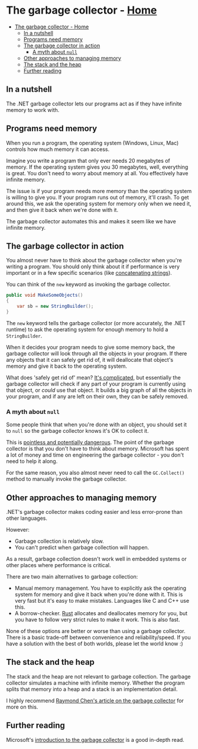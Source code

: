 <!-- title: The garbage collector -->
# The garbage collector - [Home](../index.md)

- [The garbage collector - Home](#the-garbage-collector---home)
  - [In a nutshell](#in-a-nutshell)
  - [Programs need memory](#programs-need-memory)
  - [The garbage collector in action](#the-garbage-collector-in-action)
    - [A myth about `null`](#a-myth-about-null)
  - [Other approaches to managing memory](#other-approaches-to-managing-memory)
  - [The stack and the heap](#the-stack-and-the-heap)
  - [Further reading](#further-reading)

## In a nutshell

The .NET garbage collector lets our programs act as if they have infinite memory to work with.

## Programs need memory

When you run a program, the operating system (Windows, Linux, Mac) controls how much memory it can access.

Imagine you write a program that only ever needs 20 megabytes of memory. If the operating system gives you 30 megabytes, well, everything is great. You don't need to worry about memory at all. You effectively have infinite memory.

The issue is if your program needs more memory than the operating system is willing to give you. If your program runs out of memory, it'll crash. To get around this, we ask the operating system for memory only when we need it, and then give it back when we're done with it.

The garbage collector automates this and makes it seem like we have infinite memory.

## The garbage collector in action

You almost never have to think about the garbage collector when you're writing a program. You should only think about it if performance is very important or in a few specific scenarios (like [concatenating strings](https://docs.microsoft.com/en-us/dotnet/framework/performance/performance-tips)).

You can think of the `new` keyword as invoking the garbage collector.

```csharp
public void MakeSomeObjects()
{
    var sb = new StringBuilder();
}
```

The `new` keyword tells the garbage collector (or more accurately, the .NET runtime) to ask the operating system for enough memory to hold a `StringBuilder`.

When it decides your program needs to give some memory back, the garbage collector will look through all the objects in your program. If there any objects that it can safely get rid of, it will deallocate that object's memory and give it back to the operating system.

What does 'safely get rid of' mean? [It's complicated](https://stackoverflow.com/questions/2257563/what-are-the-generations-in-garbage-collection), but essentially the garbage collector will check if any part of your program is currently using that object, or *could* use that object. It builds a big graph of all the objects in your program, and if any are left on their own, they can be safely removed.

### A myth about `null`

Some people think that when you're done with an object, you should set it to `null` so the garbage collector knows it's OK to collect it.

This is [pointless and potentially dangerous](https://stackoverflow.com/questions/3903878/c-should-object-variables-be-assigned-to-null). The point of the garbage collector is that you don't have to think about memory. Microsoft has spent a lot of money and  time on engineering the garbage collector - you don't need to help it along.

For the same reason, you also almost never need to call the `GC.Collect()` method to manually invoke the garbage collector.

## Other approaches to managing memory

.NET's garbage collector makes coding easier and less error-prone than other languages.

However:

- Garbage collection is relatively slow.
- You can't predict when garbage collection will happen.

As a result, garbage collection doesn't work well in embedded systems or other places where performance is critical.

There are two main alternatives to garbage collection:

- Manual memory management. You have to explicitly ask the operating system for memory and give it back when you're done with it. This is very fast but it's easy to make mistakes. Languages like C and C++ use this.
- A borrow-checker. [Rust](https://www.rust-lang.org/) allocates and deallocates memory for you, but you have to follow very strict rules to make it work. This is also fast.

None of these options are better or worse than using a garbage collector. There is a basic trade-off between convenience and reliability/speed. If you have a solution with the best of both worlds, please let the world know :)

## The stack and the heap

The stack and the heap are not relevant to garbage collection. The garbage collector simulates a machine with infinite memory. Whether the program splits that memory into a heap and a stack is an implementation detail.

I highly recommend [Raymond Chen's article on the garbage collector](https://devblogs.microsoft.com/oldnewthing/20100809-00/?p=13203) for more on this.

## Further reading

Microsoft's [introduction to the garbage collector](https://docs.microsoft.com/en-us/dotnet/standard/garbage-collection/fundamentals) is a good in-depth read.
